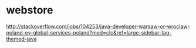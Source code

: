 # webstore


http://stackoverflow.com/jobs/104253/java-developer-warsaw-or-wroclaw-poland-ey-global-services-poland?med=clc&ref=large-sidebar-tag-themed-java
